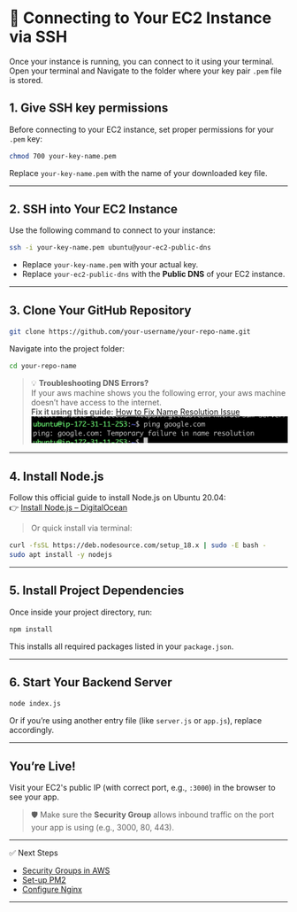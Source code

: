 # 🔐 Connecting to Your EC2 Instance via SSH

Once your instance is running, you can connect to it using your terminal.  
Open your terminal and Navigate to the folder where your key pair `.pem` file is stored.

## 1. Give SSH key permissions

Before connecting to your EC2 instance, set proper permissions for your `.pem` key:

```bash
chmod 700 your-key-name.pem
```

Replace `your-key-name.pem` with the name of your downloaded key file.

---

## 2. SSH into Your EC2 Instance

Use the following command to connect to your instance:

```bash
ssh -i your-key-name.pem ubuntu@your-ec2-public-dns
```

-   Replace `your-key-name.pem` with your actual key.
-   Replace `your-ec2-public-dns` with the **Public DNS** of your EC2 instance.

---

## 3. Clone Your GitHub Repository

```bash
git clone https://github.com/your-username/your-repo-name.git
```

Navigate into the project folder:

```bash
cd your-repo-name
```

> 💡 **Troubleshooting DNS Errors?**  
> If your aws machine shows you the following error, your aws machine doesn’t have access to the internet.  
> **Fix it using this guide:** [How to Fix Name Resolution Issue](https://www.tecmint.com/resolve-temporary-failure-in-name-resolution/)  
> ![](./public/SSH_S3.png)

---

## 4. Install Node.js

Follow this official guide to install Node.js on Ubuntu 20.04:  
👉 [Install Node.js – DigitalOcean](https://www.digitalocean.com/community/tutorials/how-to-install-node-js-on-ubuntu-20-04)

> Or quick install via terminal:

```bash
curl -fsSL https://deb.nodesource.com/setup_18.x | sudo -E bash -
sudo apt install -y nodejs
```

---

## 5. Install Project Dependencies

Once inside your project directory, run:

```bash
npm install
```

This installs all required packages listed in your `package.json`.

---

## 6. Start Your Backend Server

```bash
node index.js
```

Or if you’re using another entry file (like `server.js` or `app.js`), replace accordingly.

---

## You’re Live!

Visit your EC2's public IP (with correct port, e.g., `:3000`) in the browser to see your app.

> 🛡️ Make sure the **Security Group** allows inbound traffic on the port your app is using (e.g., 3000, 80, 443).

---

✅ Next Steps

-   [Security Groups in AWS](4.%20Accessing%20Server%20and%20PM2.md)
-   [Set-up PM2 ](./4.%20Accessing%20Server%20and%20PM2.md)
-   [Configure Nginx](./5.%20NGINX.md)

---